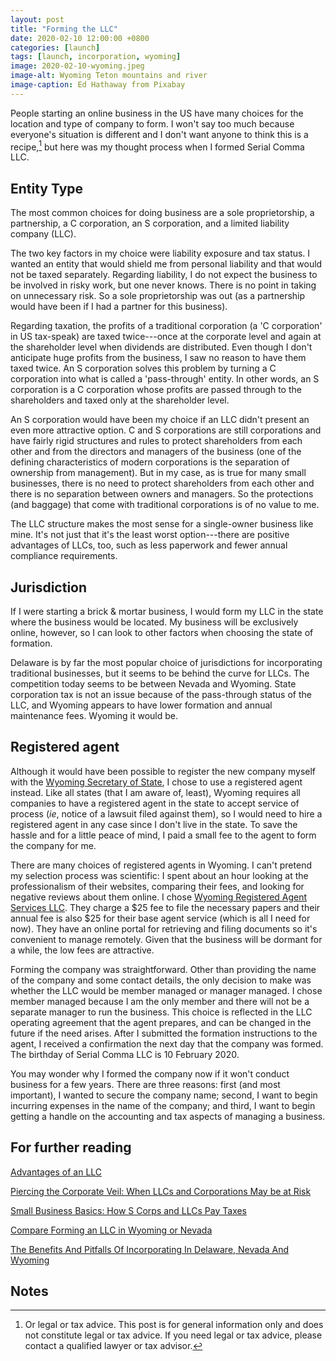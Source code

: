 ```yaml
---
layout: post
title: "Forming the LLC"
date: 2020-02-10 12:00:00 +0800
categories: [launch]
tags: [launch, incorporation, wyoming]
image: 2020-02-10-wyoming.jpeg
image-alt: Wyoming Teton mountains and river
image-caption: Ed Hathaway from Pixabay
---
```


People starting an online business in the US have many choices for the location and type of company to form. I won't say too much because everyone's situation is different and I don't want anyone to think this is a recipe,[^1] but here was my thought process when I formed Serial Comma LLC.

[^1]: Or legal or tax advice. This post is for general information only and does not constitute legal or tax advice. If you need legal or tax advice, please contact a qualified lawyer or tax advisor.

## Entity Type

The most common choices for doing business are a sole proprietorship, a partnership, a C corporation, an S corporation, and a limited liability company (LLC).

The two key factors in my choice were liability exposure and tax status. I wanted an entity that would shield me from personal liability and that would not be taxed separately. Regarding liability, I do not expect the business to be involved in risky work, but one never knows. There is no point in taking on unnecessary risk. So a sole proprietorship was out (as a partnership would have been if I had a partner for this business).

Regarding taxation, the profits of a traditional corporation (a 'C corporation' in US tax-speak) are taxed twice---once at the corporate level and again at the shareholder level when dividends are distributed. Even though I don't anticipate huge profits from the business, I saw no reason to have them taxed twice. An S corporation solves this problem by turning a C corporation into what is called a 'pass-through' entity. In other words, an S corporation is a C corporation whose profits are passed through to the shareholders and taxed only at the shareholder level.

An S corporation would have been my choice if an LLC didn't present an even more attractive option. C and S corporations are still corporations and have fairly rigid structures and rules to protect shareholders from each other and from the directors and managers of the business (one of the defining characteristics of modern corporations is the separation of ownership from management). But in my case, as is true for many small businesses, there is no need to protect shareholders from each other and there is no separation between owners and managers. So the protections (and baggage) that come with traditional corporations is of no value to me.

The LLC structure makes the most sense for a single-owner business like mine. It's not just that it's the least worst option---there are positive advantages of LLCs, too, such as less paperwork and fewer annual compliance requirements.

## Jurisdiction

If I were starting a brick & mortar business, I would form my LLC in the state where the business would be located. My business will be exclusively online, however, so I can look to other factors when choosing the state of formation.

Delaware is by far the most popular choice of jurisdictions for incorporating traditional businesses, but it seems to be behind the curve for LLCs. The competition today seems to be between Nevada and Wyoming. State corporation tax is not an issue because of the pass-through status of the LLC, and Wyoming appears to have lower formation and annual maintenance fees. Wyoming it would be.

## Registered agent

Although it would have been possible to register the new company myself with the [Wyoming Secretary of State](https://sos.wyo.gov/Business/StartABusiness.aspx), I chose to use a registered agent instead. Like all states (that I am aware of, least), Wyoming requires all companies to have a registered agent in the state to accept service of process (*ie*, notice of a lawsuit filed against them), so I would need to hire a registered agent in any case since I don't live in the state. To save the hassle and for a little peace of mind, I paid a small fee to the agent to form the company for me.

There are many choices of registered agents in Wyoming. I can't pretend my selection process was scientific: I spent about an hour looking at the professionalism of their websites, comparing their fees, and looking for negative reviews about them online. I chose [Wyoming Registered Agent Services LLC](https://www.wyomingagents.com). They charge a $25 fee to file the necessary papers and their annual fee is also $25 for their base agent service (which is all I need for now). They have an online portal for retrieving and filing documents so it's convenient to manage remotely. Given that the business will be dormant for a while, the low fees are attractive.

Forming the company was straightforward. Other than providing the name of the company and some contact details, the only decision to make was whether the LLC would be member managed or manager managed. I chose member managed because I am the only member and there will not be a separate manager to run the business. This choice is reflected in the LLC operating agreement that the agent prepares, and can be changed in the future if the need arises. After I submitted the formation instructions to the agent, I received a confirmation the next day that the company was formed. The birthday of Serial Comma LLC is 10 February 2020.

You may wonder why I formed the company now if it won't conduct business for a few years. There are three reasons: first (and most important), I wanted to secure the company name; second, I want to begin incurring expenses in the name of the company; and third, I want to begin getting a handle on the accounting and tax aspects of managing a business.

## For further reading

[Advantages of an LLC](https://www.legalzoom.com/articles/advantages-of-an-llc)

[Piercing the Corporate Veil: When LLCs and Corporations May be at Risk](https://www.nolo.com/legal-encyclopedia/personal-liability-piercing-corporate-veil-33006.html)

[Small Business Basics: How S Corps and LLCs Pay Taxes](https://www.thebalancesmb.com/tax-difference-s-corporation-and-llc-398791)

[Compare Forming an LLC in Wyoming or Nevada](https://info.legalzoom.com/article/compare-forming-llc-wyoming-or-nevada)

[The Benefits And Pitfalls Of Incorporating In Delaware, Nevada And Wyoming](https://www.forbes.com/sites/forbesnycouncil/2019/03/04/the-benefits-and-pitfalls-of-incorporating-in-delaware-nevada-and-wyoming/#5e6a0f6f5839)

## Notes